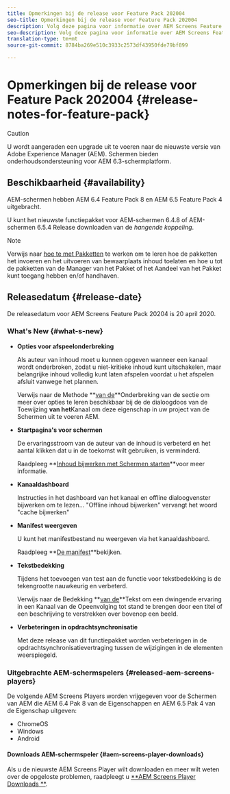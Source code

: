 ```yaml
---
title: Opmerkingen bij de release voor Feature Pack 202004
seo-title: Opmerkingen bij de release voor Feature Pack 202004
description: Volg deze pagina voor informatie over AEM Screens Feature Pack 202004 die op 20 april 2020 wordt vrijgegeven.
seo-description: Volg deze pagina voor informatie over AEM Screens Feature Pack 202004 die op 20 april 2020 wordt vrijgegeven.
translation-type: tm+mt
source-git-commit: 8784ba269e510c3933c2573df43950fde79bf899

---
```



# Opmerkingen bij de release voor Feature Pack 202004 {#release-notes-for-feature-pack}

>[!CAUTION]
>
>U wordt aangeraden een upgrade uit te voeren naar de nieuwste versie van Adobe Experience Manager (AEM). Schermen bieden onderhoudsondersteuning voor AEM 6.3-schermplatform.

## Beschikbaarheid {#availability}

AEM-schermen hebben AEM 6.4 Feature Pack 8 en AEM 6.5 Feature Pack 4 uitgebracht.

U kunt het nieuwste functiepakket voor AEM-schermen 6.4.8 of AEM-schermen 6.5.4 Release downloaden van de *hangende koppeling*.

>[!NOTE]
>Verwijs naar [hoe te met Pakketten](https://docs.adobe.com/help/en/experience-manager-65/administering/contentmanagement/package-manager.html) te werken om te leren hoe de pakketten het invoeren en het uitvoeren van bewaarplaats inhoud toelaten en hoe u tot de pakketten van de Manager van het Pakket of het Aandeel van het Pakket kunt toegang hebben en/of handhaven.


## Releasedatum {#release-date}

De releasedatum voor AEM Screens Feature Pack 20204 is 20 april 2020.

### What&#39;s New {#what-s-new}

* **Opties voor afspeelonderbreking**

   Als auteur van inhoud moet u kunnen opgeven wanneer een kanaal wordt onderbroken, zodat u niet-kritieke inhoud kunt uitschakelen, maar belangrijke inhoud volledig kunt laten afspelen voordat u het afspelen afsluit vanwege het plannen.

   Verwijs naar de Methode **[van de](/help/user-guide/channel-assignment.md#interruption-method-channel)**Onderbreking van de sectie om meer over opties te leren beschikbaar bij de de dialoogdoos van de Toewijzing **van het**Kanaal om deze eigenschap in uw project van de Schermen uit te voeren AEM.

* **Startpagina&#39;s voor schermen**

   De ervaringsstroom van de auteur van de inhoud is verbeterd en het aantal klikken dat u in de toekomst wilt gebruiken, is verminderd.

   Raadpleeg **[Inhoud bijwerken met Schermen starten](launches.md)**voor meer informatie.

* **Kanaaldashboard**

   Instructies in het dashboard van het kanaal en offline dialoogvenster bijwerken om te lezen... &quot;Offline inhoud bijwerken&quot; vervangt het woord &quot;cache bijwerken&quot;


* **Manifest weergeven**

   U kunt het manifestbestand nu weergeven via het kanaaldashboard.

   Raadpleeg **[De manifest](/help/user-guide/managing-channels.md#view-manifest)**bekijken.

* **Tekstbedekking**

   Tijdens het toevoegen van test aan de functie voor tekstbedekking is de tekengrootte nauwkeurig en verbeterd.

   Verwijs naar de Bedekking **[van de](text-overlay.md)**Tekst om een dwingende ervaring in een Kanaal van de Opeenvolging tot stand te brengen door een titel of een beschrijving te verstrekken over bovenop een beeld.

* **Verbeteringen in opdrachtsynchronisatie**

   Met deze release van dit functiepakket worden verbeteringen in de opdrachtsynchronisatievertraging tussen de wijzigingen in de elementen weerspiegeld.

### Uitgebrachte AEM-schermspelers {#released-aem-screens-players}

De volgende AEM Screens Players worden vrijgegeven voor de Schermen van AEM die AEM 6.4 Pak 8 van de Eigenschappen en AEM 6.5 Pak 4 van de Eigenschap uitgeven:

* ChromeOS
* Windows
* Android

#### Downloads AEM-schermspeler {#aem-screens-player-downloads}

Als u de nieuwste AEM Screens Player wilt downloaden en meer wilt weten over de opgeloste problemen, raadpleegt u [**AEM Screens Player Downloads **](https://download.macromedia.com/screens/).
